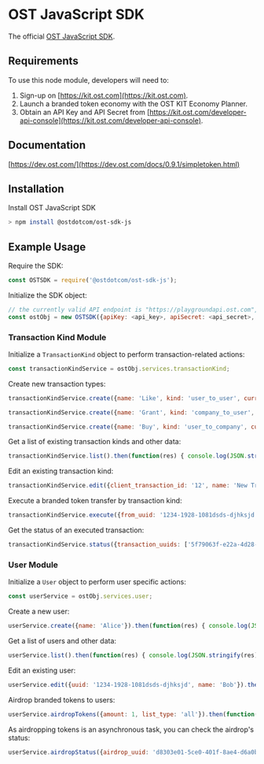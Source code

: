 # OST JavaScript SDK
The official [OST JavaScript SDK](https://dev.ost.com/docs/0.9.1/simpletoken.html).

## Requirements

To use this node module, developers will need to:
1. Sign-up on [https://kit.ost.com](https://kit.ost.com).
2. Launch a branded token economy with the OST KIT Economy Planner.
3. Obtain an API Key and API Secret from [https://kit.ost.com/developer-api-console](https://kit.ost.com/developer-api-console).

## Documentation

[https://dev.ost.com/](https://dev.ost.com/docs/0.9.1/simpletoken.html)

## Installation

Install OST JavaScript SDK

```bash
> npm install @ostdotcom/ost-sdk-js
```

## Example Usage

Require the SDK:

```node.js
const OSTSDK = require('@ostdotcom/ost-sdk-js');
```

Initialize the SDK object:

```node.js
// the currently valid API endpoint is "https://playgroundapi.ost.com", this may change in the future
const ostObj = new OSTSDK({apiKey: <api_key>, apiSecret: <api_secret>, apiEndpoint: <api_endpoint>});
```

### Transaction Kind Module 

Initialize a `TransactionKind` object to perform transaction-related actions:

```node.js
const transactionKindService = ostObj.services.transactionKind;
```

Create new transaction types:

```node.js
transactionKindService.create({name: 'Like', kind: 'user_to_user', currency_type: 'usd', currency_value: '1.25', commission_percent: '12'}).then(function(res) { console.log(JSON.stringify(res)); }).catch(function(err) { console.log(JSON.stringify(err)); });
```

```node.js
transactionKindService.create({name: 'Grant', kind: 'company_to_user', currency_type: 'bt', currency_value: '12'}).then(function(res) { console.log(JSON.stringify(res)); }).catch(function(err) { console.log(JSON.stringify(err)); });
```

```node.js
transactionKindService.create({name: 'Buy', kind: 'user_to_company', currency_type: 'bt', currency_value: '100'}).then(function(res) { console.log(JSON.stringify(res)); }).catch(function(err) { console.log(JSON.stringify(err)); });
```

Get a list of existing transaction kinds and other data:

```node.js
transactionKindService.list().then(function(res) { console.log(JSON.stringify(res)); }).catch(function(err) { console.log(JSON.stringify(err)); });
```

Edit an existing transaction kind:

```node.js
transactionKindService.edit({client_transaction_id: '12', name: 'New Transaction Kind'}).then(function(res) { console.log(JSON.stringify(res)); }).catch(function(err) { console.log(JSON.stringify(err)); });
```

Execute a branded token transfer by transaction kind:

```node.js
transactionKindService.execute({from_uuid: '1234-1928-1081dsds-djhksjd', to_uuid: '1234-1928-1081-1223232', transaction_kind: 'Purchase'}).then(function(res) { console.log(JSON.stringify(res)); }).catch(function(err) { console.log(JSON.stringify(err)); });
```

Get the status of an executed transaction:

```node.js
transactionKindService.status({transaction_uuids: ['5f79063f-e22a-4d28-99d7-dd095f02c72e']}).then(function(res) { console.log(JSON.stringify(res)); }).catch(function(err) { console.log(JSON.stringify(err)); });
```

### User Module

Initialize a `User` object to perform user specific actions:

```node.js
const userService = ostObj.services.user;
```

Create a new user:

```node.js
userService.create({name: 'Alice'}).then(function(res) { console.log(JSON.stringify(res)); }).catch(function(err) { console.log(JSON.stringify(err)); });
```

Get a list of users and other data:

```node.js
userService.list().then(function(res) { console.log(JSON.stringify(res)); }).catch(function(err) { console.log(JSON.stringify(err)); });
```

Edit an existing user:

```node.js
userService.edit({uuid: '1234-1928-1081dsds-djhksjd', name: 'Bob'}).then(function(res) { console.log(JSON.stringify(res)); }).catch(function(err) { console.log(JSON.stringify(err)); });
```

Airdrop branded tokens to users:

```node.js
userService.airdropTokens({amount: 1, list_type: 'all'}).then(function(res) { console.log(JSON.stringify(res)); }).catch(function(err) { console.log(JSON.stringify(err)); });
```

As airdropping tokens is an asynchronous task, you can check the airdrop's status:

```node.js
userService.airdropStatus({airdrop_uuid: 'd8303e01-5ce0-401f-8ae4-d6a0bcdb2e24'}).then(function(res) { console.log(JSON.stringify(res)); }).catch(function(err) { console.log(JSON.stringify(err)); });
```
